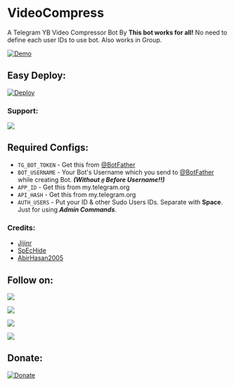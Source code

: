 # VideoCompress
A Telegram YB Video Compressor Bot By **This bot works for all!** No need to define each user IDs to use bot. Also works in Group.

[![Demo](https://img.shields.io/badge/Telegram-Demo%20Bot-blue?logo=telegram)](http://t.me/YBVidCompressBot)

## Easy Deploy:
[![Deploy](https://www.herokucdn.com/deploy/button.svg)](https://heroku.com/deploy)

### Support:
<a href="https://t.me/YogeshBots"><img src="https://img.shields.io/badge/Telegram-Bot-blue.svg?logo=telegram"></a>

## Required Configs:
* `TG_BOT_TOKEN` - Get this from [@BotFather](https://t.me/BotFather)
* `BOT_USERNAME` - Your Bot's Username which you send to [@BotFather](https://t.me/BotFather) while creating Bot. ***(Without `@` Before Username!!)***
* `APP_ID` - Get this from my.telegram.org
* `API_HASH` - Get this from my.telegram.org
* `AUTH_USERS` - Put your ID & other Sudo Users IDs. Separate with **Space**. Just for using ***Admin Commands***.

### Credits:
* [Jijinr](https://github.com/Jijinr)
* [SpEcHide](https://github.com/spechide)
* [AbirHasan2005](https://github.com/AbirHasan2005)

## Follow on:
<p align="left">
<a href="https://telegram.me/YogeshBots"><img src="https://img.shields.io/badge/Join%20Our%20Channel-YogeshBots%20Bots-darkblue?logo=telegram"></a>
</p>
<p align="left">
<a href="https://github.com/itsyogieu"><img src="https://img.shields.io/badge/GitHub-Follow%20on%20GitHub-inactive.svg?logo=github"></a>
</p>
<p align="left">
<a href="https://bit.ly/3y3Ej6u"><img src="https://img.shields.io/badge/youtube-subscribe%20on%20youtube-informational.svg?logo=youtube"></a>
</p>
<p align="left">
<a href="https://bit.ly/3gwsct3"><img src="https://img.shields.io/badge/Instagram-Yogesh R-magenta?logo=instagram"></a>
</p>

## Donate:
[![Donate](https://img.shields.io/badge/Donate%20Us-UPI-orange?style=for-the-badge)](https://bit.ly/3gwsct3)

